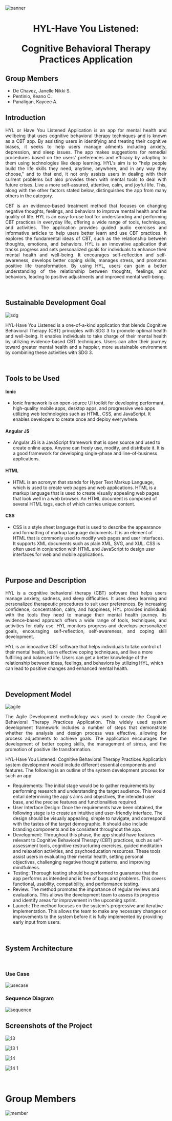 
![banner](https://github.com/jndechavez/HYL-Have-You-Listened-1/assets/114730442/1064079f-054b-424a-9d20-791fa25ee1fa)

# <p align="center"> HYL-Have You Listened:</p> <p align="center"> Cognitive Behavioral Therapy Practices Application </p>

<h2> Group Members </h2>

* De Chavez, Janelle Nikki S.
* Pentinio, Keano C. 
* Panaligan, Kaycee A. 

<h2> Introduction </h2>

<p align="justify"> HYL or Have You Listened Application is an app for mental health and wellbeing that uses cognitive behavioral therapy techniques and is known as a CBT app. By assisting users in identifying and treating their cognitive biases, it seeks to help users manage ailments including anxiety, depression, and sleep issues. The app makes suggestions for remedial procedures based on the users' preferences and efficacy by adapting to them using technologies like deep learning. HYL's aim is to "help people build the life skills they need, anytime, anywhere, and in any way they choose," and to that end, it not only assists users in dealing with their current problems but also provides them with mental tools to deal with future crises. Live a more self-assured, attentive, calm, and joyful life. This, along with the other factors stated below, distinguishes the app from many others in the category.</p>

<p align="justify"> CBT is an evidence-based treatment method that focuses on changing negative thoughts, feelings, and behaviors to improve mental health and the quality of life. HYL is an easy-to-use tool for understanding and performing CBT practices in everyday life, offering a wide range of tools, techniques, and activities. The application provides guided audio exercises and informative articles to help users better learn and use CBT practices. It explores the fundamental ideas of CBT, such as the relationship between thoughts, emotions, and behaviors. HYL is an innovative application that tracks progress and sets personalized goals for individuals to enhance their mental health and well-being. It encourages self-reflection and self-awareness, develops better coping skills, manages stress, and promotes positive life transformation. By using HYL, users can gain a better understanding of the relationship between thoughts, feelings, and behaviors, leading to positive adjustments and improved mental well-being. </p>
<br>

<h2> Sustainable Development Goal </h2>

![sdg](https://github.com/jndechavez/HYL-Have-You-Listened-1/assets/113529450/38d76363-e92c-4ec3-8ee9-ca3603fa0960)

<p align="justify"> HYL-Have You Listened is a one-of-a-kind application that blends Cognitive Behavioral Therapy (CBT) principles with SDG 3 to promote optimal health and well-being. It enables individuals to take charge of their mental health by utilizing evidence-based CBT techniques. Users can alter their journey toward greater mental health and a happier, more sustainable environment by combining these activities with SDG 3.  </p>
<br>

<h2> Tools to be Used </h2>

<h4> Ionic </h4>
 
   * Ionic framework is an open-source UI toolkit for developing performant, high-quality mobile apps, desktop apps, and progressive web apps utilizing web technologies such as HTML, CSS, and JavaScript. It enables developers to create once and deploy everywhere. 
 
 <h4> Angular JS </h4>   
 
   * Angular JS is a JavaScript framework that is open source and used to create online apps. Anyone can freely use, modify, and distribute it. It is a good framework for developing single-phase and line-of-business applications.

<h4> HTML </h4>

   * HTML is an acronym that stands for Hyper Text Markup Language, which is used to create web pages and web applications. HTML is a markup language that is used to create visually appealing web pages that look well in a web browser. An HTML document is composed of several HTML tags, each of which carries unique content.

<h4> CSS </h4>

   * CSS is a style sheet language that is used to describe the appearance and formatting of markup language documents. It is an element of HTML that is commonly used to modify web pages and user interfaces. It supports XML documents such as plain XML, SVG, and XUL. CSS is often used in conjunction with HTML and JavaScript to design user interfaces for web and mobile applications.
<br>

<h2> Purpose and Description </h2>

<p align="justify"> HYL is a cognitive behavioral therapy (CBT) software that helps users manage anxiety, sadness, and sleep difficulties. It uses deep learning and personalized therapeutic procedures to suit user preferences. By increasing confidence, concentration, calm, and happiness, HYL provides individuals with the tools they need to manage their mental health journey. Its evidence-based approach offers a wide range of tools, techniques, and activities for daily use. HYL monitors progress and develops personalized goals, encouraging self-reflection, self-awareness, and coping skill development.

HYL is an innovative CBT software that helps individuals to take control of their mental health, learn effective coping techniques, and live a more fulfilling and balanced life. Users can get a better knowledge of the relationship between ideas, feelings, and behaviors by utilizing HYL, which can lead to positive changes and enhanced mental health. </p>
<br> 

<h2> Development Model </h2>

![agile](https://github.com/jndechavez/HYL-Have-You-Listened-1/assets/114730442/7ba078f3-0bfd-4777-83a8-18f44aebd4e9)

<p align="justify"> The Agile Development methodology was used to create the  Cognitive Behavioral Therapy Practices Application. This widely used system development framework includes a number of steps that demonstrate whether the analysis and design process was effective, allowing for process adjustments to achieve goals. The application encourages the development of better coping skills, the management of stress, and the promotion of positive life transformation.

HYL-Have You Listened: Cognitive Behavioral Therapy Practices Application system development would include different essential components and features. The following is an outline of the system development process for such an app: </p>
  * Requirements: The initial stage would be to gather requirements by performing research and understanding the target audience. This would entail determining the app's aims and objectives, the intended user base, and the precise features and functionalities required.
  * User Interface Design: Once the requirements have been obtained, the following stage is to create an intuitive and user-friendly interface. The design should be visually appealing, simple to navigate, and correspond with the tastes of the target demographic. It should also include branding components and be consistent throughout the app.
  *  Development: Throughout this phase, the app should have features relevant to Cognitive Behavioral Therapy (CBT) practices, such as self-assessment tools, cognitive restructuring exercises, guided meditation and relaxation activities, and psychoeducation resources. These tools assist users in evaluating their mental health, setting personal objectives, challenging negative thought patterns, and improving mindfulness. 
  * Testing: Thorough testing should be performed to guarantee that the app performs as intended and is free of bugs and problems. This covers functional, usability, compatibility, and performance testing. 
  * Review: The method promotes the importance of regular reviews and evaluations. This allows the development team to assess its progress and identify areas for improvement in the upcoming sprint. 
  * Launch: The method focuses on the system's progressive and iterative implementation. This allows the team to make any necessary changes or improvements to the system before it is fully implemented by providing early input from users. 
<br> 

<h2> System Architecture </h2>
<br>
<h3> Use Case</h3>

![usecase](https://github.com/jndechavez/HYL-Have-You-Listened-1/assets/114730442/5adc6461-2f5d-4b08-bd28-ffb0bc908dc7)

<h3> Sequence Diagram </h3>

![sequence](https://github.com/jndechavez/HYL-Have-You-Listened-1/assets/114730442/a97df857-e12d-4c2a-9aae-978cc167f971)

<h2> Screenshots of the Project </h2>

![13](https://github.com/jndechavez/HYL-Have-You-Listened-1/assets/114730442/29c224d7-c961-472c-beab-489ca2e7978a)

![13 1](https://github.com/jndechavez/HYL-Have-You-Listened-1/assets/114730442/11539db4-38af-4b6e-8b1e-943be15670c0)

![14](https://github.com/jndechavez/HYL-Have-You-Listened-1/assets/114730442/97c269d8-dd26-4c0b-85a8-8179ab627c3a)

![14 1](https://github.com/jndechavez/HYL-Have-You-Listened-1/assets/114730442/9a552ff0-ec4f-4f3b-95ee-2386906ebbca)

<br>

<h1> Group Members </h1>

![member](https://github.com/jndechavez/HYL-Have-You-Listened-1/assets/114730442/a37f9569-c0f7-4532-a52b-321372a5db8b)





